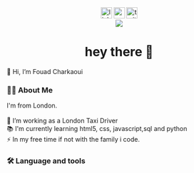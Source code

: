 <div align="center">
  <img src="https://img.shields.io/static/v1?message=LinkedIn&logo=linkedin&label=&color=0077B5&logoColor=white&labelColor=&style=for-the-badge" height="25" alt="linkedin logo"  />
  <img src="https://img.shields.io/static/v1?message=Youtube&logo=youtube&label=&color=FF0000&logoColor=white&labelColor=&style=for-the-badge" height="25" alt="youtube logo"  />
  <img src="https://img.shields.io/static/v1?message=Twitter&logo=twitter&label=&color=1DA1F2&logoColor=white&labelColor=&style=for-the-badge" height="25" alt="twitter logo"  />
</div>

<div align="center">
  <img src="https://visitor-badge.laobi.icu/badge?page_id=maurodesouza.maurodesouza&"  />
</div>
<h1 align="center">hey there 👋</h1>
<p>👋 Hi, I’m Fouad Charkaoui</p>


<h3 align="left">👩‍💻  About Me</h3>



<p align="left">I'm from London.<br><br> 🔭 I’m working as a London Taxi Driver<br> 📚 I'm currently learning html5, css, javascript,sql and python<br> ⚡ In my free time if not with the family i code. </p>



<h3 align="left">🛠 Language and tools</h3>
<i class="fa-brands fa-html5"></i>

<!---
fcuk80/fcuk80 is a ✨ special ✨ repository because its `README.md` (this file) appears on your GitHub profile.
You can click the Preview link to take a look at your changes.
--->
